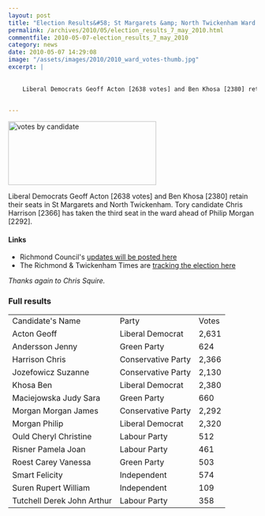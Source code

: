 ```yaml
---
layout: post
title: "Election Results&#58; St Margarets &amp; North Twickenham Ward - 7 May 2010"
permalink: /archives/2010/05/election_results_7_may_2010.html
commentfile: 2010-05-07-election_results_7_may_2010
category: news
date: 2010-05-07 14:29:08
image: "/assets/images/2010/2010_ward_votes-thumb.jpg"
excerpt: |
    
    
    Liberal Democrats Geoff Acton [2638 votes] and Ben Khosa [2380] retain their seats in St Margarets and North Twickenham. Tory candidate Chris Harrison [2366] has taken the third seat in the ward ahead of Philip Morgan [2292].
    

---
```


<a href="/assets/images/2010/2010_ward_votes.jpg"><img src="/assets/images/2010/2010_ward_votes-thumb.jpg" width="300" height="129" alt="votes by candidate" class="photo center" /></a>

Liberal Democrats Geoff Acton \[2638 votes\] and Ben Khosa \[2380\] retain their seats in St Margarets and North Twickenham. Tory candidate Chris Harrison \[2366\] has taken the third seat in the ward ahead of Philip Morgan \[2292\].

#### Links

-   Richmond Council's [updates will be posted here](http://www.richmond.gov.uk/local_election_results_2010_ward?dis=3&wid=16)
-   The Richmond & Twickenham Times are [tracking the election here](http://www.richmondandtwickenhamtimes.co.uk/news/8131703.ELECTION_LIVE__Richmond_Park__Twickenham_and_Richmond_Council/)

*Thanks again to Chris Squire.*

### Full results

|                            |                    |       |
|----------------------------|--------------------|-------|
| Candidate's Name           | Party              | Votes |
| Acton Geoff                | Liberal Democrat   | 2,631 |
| Andersson Jenny            | Green Party        | 624   |
| Harrison Chris             | Conservative Party | 2,366 |
| Jozefowicz Suzanne         | Conservative Party | 2,130 |
| Khosa Ben                  | Liberal Democrat   | 2,380 |
| Maciejowska Judy Sara      | Green Party        | 660   |
| Morgan Morgan James        | Conservative Party | 2,292 |
| Morgan Philip              | Liberal Democrat   | 2,320 |
| Ould Cheryl Christine      | Labour Party       | 512   |
| Risner Pamela Joan         | Labour Party       | 461   |
| Roest Carey Vanessa        | Green Party        | 503   |
| Smart Felicity             | Independent        | 574   |
| Suren Rupert William       | Independent        | 109   |
| Tutchell Derek John Arthur | Labour Party       | 358   |
